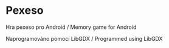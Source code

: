 # Pexeso

Hra pexeso pro Android / Memory game for Android 

Naprogramováno pomocí LibGDX / Programmed using LibGDX
